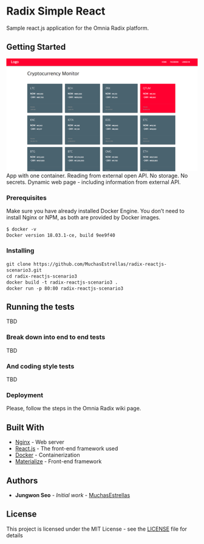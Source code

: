 # Radix Simple React

Sample react.js application for the Omnia Radix platform.

## Getting Started
![Screen Shopt](images/screenshot.png?raw=true "Screen Shot")
App with one container. Reading from external open API. No storage. No secrets. Dynamic web page - including information from external API.

### Prerequisites

Make sure you have already installed Docker Engine.
You don’t need to install Nginx or NPM, as both are provided by Docker images.

```
$ docker -v
Docker version 18.03.1-ce, build 9ee9f40
```


### Installing

```
git clone https://github.com/MuchasEstrellas/radix-reactjs-scenario3.git
cd radix-reactjs-scenario3
docker build -t radix-reactjs-scenario3 .
docker run -p 80:80 radix-reactjs-scenario3
```

## Running the tests

TBD

### Break down into end to end tests

TBD

### And coding style tests

TBD

### Deployment

Please, follow the steps in the Omnia Radix wiki page.


## Built With

* [Nginx](https://nginx.org/en/) - Web server
* [React.js](https://reactjs.org/) - The front-end framework used
* [Docker](https://www.docker.com/) - Containerization
* [Materialize](https://materializecss.com/) - Front-end framework


## Authors

* **Jungwon Seo** - *Initial work* - [MuchasEstrellas](https://github.com/MuchasEstrellas)


## License

This project is licensed under the MIT License - see the [LICENSE](LICENSE) file for details
